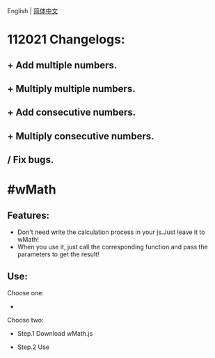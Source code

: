 English | [简体中文](./README_CN.md)

# 112021 Changelogs:
  ## + Add multiple numbers.
  ## + Multiply multiple numbers.
  ## + Add consecutive numbers.
  ## + Multiply consecutive numbers.
  ## / Fix bugs.

#wMath
========================================

## Features:

  - Don't need write the calculation process in your js.Just leave it to wMath!
  - When you use it, just call the corresponding function and pass the parameters to get the result!

## Use:

Choose one: 

  - <script src="http://raw.githack.com/Wuyingqwq/wMath/main/wMath/wMath.js"></script> 

Choose two: 

  - Step.1 Download wMath.js 

  - Step.2 Use <script> introduce wMath.js
  
  - Step.3 Now you can use wMath to code your website!
  
## Notices:
  - When you use the eq object,you must introduce Algebra.js.
  - Algebra.js:https://github.com/nicolewhite/algebra.js
